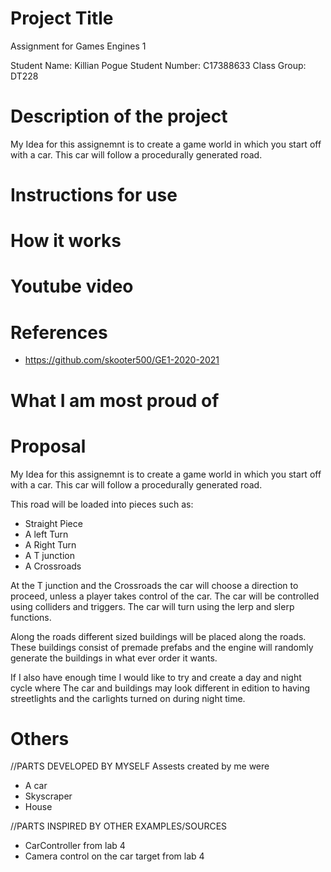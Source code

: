 # Project Title
Assignment for Games Engines 1 

Student Name: Killian Pogue
Student Number: C17388633
Class Group: DT228

# Description of the project

My Idea for this assignemnt is to create a game world in which you start off with a car.
This car will follow a procedurally generated road. 



# Instructions for use



# How it works


# Youtube video


# References
* https://github.com/skooter500/GE1-2020-2021

# What I am most proud of


# Proposal
My Idea for this assignemnt is to create a game world in which you start off with a car.
This car will follow a procedurally generated road. 

This road will be loaded into pieces such as:
* Straight Piece
* A left Turn
* A Right Turn
* A T junction 
* A Crossroads

At the T junction and the Crossroads the car will choose a direction to proceed,
unless a player takes control of the car. The car will be controlled using colliders 
and triggers. The car will turn using the lerp and slerp functions. 


Along the roads different sized buildings
will be placed  along the roads. These buildings consist of premade prefabs and the 
engine will randomly generate the buildings in what ever order it wants.


If I also have enough time I would like to try and create a day and night cycle where
The car and buildings may look different in edition to having streetlights and the 
carlights turned on during night time.



# Others
//PARTS DEVELOPED BY MYSELF
Assests created by me were 
* A car
* Skyscraper
* House

//PARTS INSPIRED BY OTHER EXAMPLES/SOURCES
* CarController from lab 4
* Camera control on the car target from lab 4







